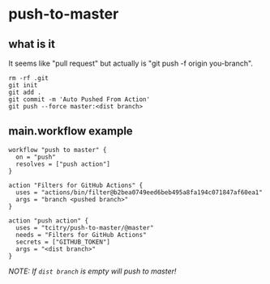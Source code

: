 # push-to-master

## what is it

It seems like "pull request" but actually is "git push -f origin you-branch".

```
rm -rf .git
git init
git add .
git commit -m 'Auto Pushed From Action'
git push --force master:<dist branch>
```

## main.workflow example

```
workflow "push to master" {
  on = "push"
  resolves = ["push action"]
}

action "Filters for GitHub Actions" {
  uses = "actions/bin/filter@b2bea0749eed6beb495a8fa194c071847af60ea1"
  args = "branch <pushed branch>"
}

action "push action" {
  uses = "tcitry/push-to-master/@master"
  needs = "Filters for GitHub Actions"
  secrets = ["GITHUB_TOKEN"]
  args = "<dist branch>"
}

```

*NOTE: If `dist branch` is empty will push to master!*